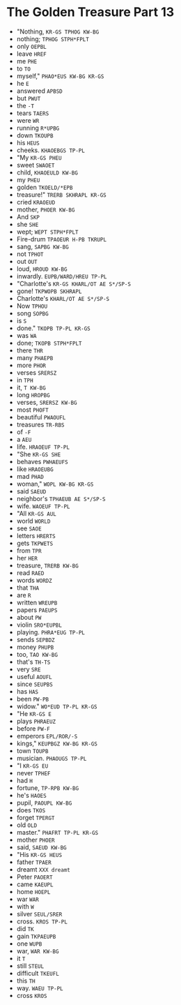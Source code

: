 # The Golden Treasure Part 13

* "Nothing, `KR-GS TPHOG KW-BG`
* nothing; `TPHOG STPH*FPLT`
* only `OEPBL`
* leave `HREF`
* me `PHE`
* to `TO`
* myself," `PHAO*EUS KW-BG KR-GS`
* he `E`
* answered `APBSD`
* but `PWUT`
* the `-T`
* tears `TAERS`
* were `WR`
* running `R*UPBG`
* down `TKOUPB`
* his `HEUS`
* cheeks. `KHAOEBGS TP-PL`
* "My `KR-GS PHEU`
* sweet `SWAOET`
* child, `KHAOEULD KW-BG`
* my `PHEU`
* golden `TKOELD/*EPB`
* treasure!" `TRERB SKHRAPL KR-GS`
* cried `KRAOEUD`
* mother, `PHOER KW-BG`
* And `SKP`
* she `SHE`
* wept; `WEPT STPH*FPLT`
* Fire-drum `TPAOEUR H-PB TKRUPL`
* sang, `SAPBG KW-BG`
* not `TPHOT`
* out `OUT`
* loud, `HROUD KW-BG`
* inwardly. `EUPB/WARD/HREU TP-PL`
* "Charlotte's `KR-GS KHARL/OT AE S*/SP-S`
* gone! `TKPWOPB SKHRAPL`
* Charlotte's `KHARL/OT AE S*/SP-S`
* Now `TPHOU`
* song `SOPBG`
* is `S`
* done." `TKOPB TP-PL KR-GS`
* was `WA`
* done; `TKOPB STPH*FPLT`
* there `THR`
* many `PHAEPB`
* more `PHOR`
* verses `SRERSZ`
* in `TPH`
* it, `T KW-BG`
* long `HROPBG`
* verses, `SRERSZ KW-BG`
* most `PHOFT`
* beautiful `PWAOUFL`
* treasures `TR-RBS`
* of `-F`
* a `AEU`
* life. `HRAOEUF TP-PL`
* "She `KR-GS SHE`
* behaves `PWHAEUFS`
* like `HRAOEUBG`
* mad `PHAD`
* woman," `WOPL KW-BG KR-GS`
* said `SAEUD`
* neighbor's `TPHAEUB AE S*/SP-S`
* wife. `WAOEUF TP-PL`
* "All `KR-GS AUL`
* world `WORLD`
* see `SAOE`
* letters `HRERTS`
* gets `TKPWETS`
* from `TPR`
* her `HER`
* treasure, `TRERB KW-BG`
* read `RAED`
* words `WORDZ`
* that `THA`
* are `R`
* written `WREUPB`
* papers `PAEUPS`
* about `PW`
* violin `SRO*EUPBL`
* playing. `PHRA*EUG TP-PL`
* sends `SEPBDZ`
* money `PHUPB`
* too, `TAO KW-BG`
* that's `TH-TS`
* very `SRE`
* useful `AOUFL`
* since `SEUPBS`
* has `HAS`
* been `PW-PB`
* widow." `WO*EUD TP-PL KR-GS`
* "He `KR-GS E`
* plays `PHRAEUZ`
* before `PW-F`
* emperors `EPL/ROR/-S`
* kings," `KEUPBGZ KW-BG KR-GS`
* town `TOUPB`
* musician. `PHAOUGS TP-PL`
* "I `KR-GS EU`
* never `TPHEF`
* had `H`
* fortune, `TP-RPB KW-BG`
* he's `HAOES`
* pupil, `PAOUPL KW-BG`
* does `TKOS`
* forget `TPERGT`
* old `OLD`
* master." `PHAFRT TP-PL KR-GS`
* mother `PHOER`
* said, `SAEUD KW-BG`
* "His `KR-GS HEUS`
* father `TPAER`
* dreamt `XXX dreamt`
* Peter `PAOERT`
* came `KAEUPL`
* home `HOEPL`
* war `WAR`
* with `W`
* silver `SEUL/SRER`
* cross. `KROS TP-PL`
* did `TK`
* gain `TKPAEUPB`
* one `WUPB`
* war, `WAR KW-BG`
* it `T`
* still `STEUL`
* difficult `TKEUFL`
* this `TH`
* way. `WAEU TP-PL`
* cross `KROS`
